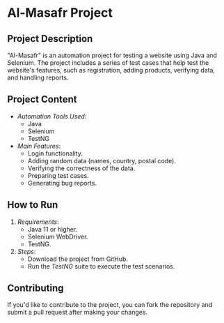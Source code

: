 # Al-Masafr Project

## Project Description
"Al-Masafr" is an automation project for testing a website using Java and Selenium. The project includes a series of test cases that help test the website's features, such as registration, adding products, verifying data, and handling reports.

## Project Content
- *Automation Tools Used*: 
  - Java
  - Selenium
  - TestNG
- *Main Features*:
  - Login functionality.
  - Adding random data (names, country, postal code).
  - Verifying the correctness of the data.
  - Preparing test cases.
  - Generating bug reports.

## How to Run
1. *Requirements*:
   - Java 11 or higher.
   - Selenium WebDriver.
   - TestNG.
2. *Steps*:
   - Download the project from GitHub.
   - Run the *TestNG* suite to execute the test scenarios.

## Contributing
If you'd like to contribute to the project, you can fork the repository and submit a pull request after making your changes.
